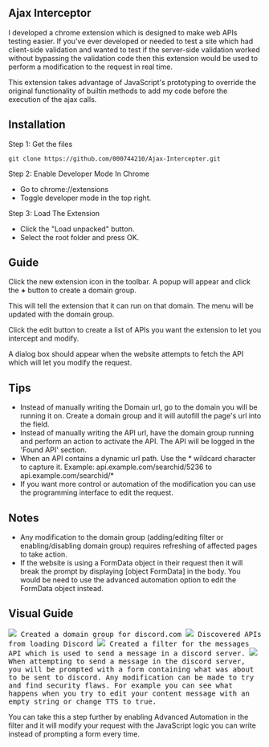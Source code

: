 ## Ajax Interceptor
I developed a chrome extension which is designed to make web APIs testing easier. If you've ever developed or needed to test a site which had client-side validation and wanted to test if the server-side validation worked without bypassing the validation code then this extension would be used to perform a modification to the request in real time.

This extension takes advantage of JavaScript's prototyping to override the original functionality of builtin methods to add my code before the execution of the ajax calls.

 Installation
--
Step 1: Get the files

	git clone https://github.com/000744210/Ajax-Intercepter.git
	


Step 2: Enable Developer Mode In Chrome
- Go to chrome://extensions
- Toggle developer mode in the top right.

Step 3: Load The Extension
- Click the "Load unpacked" button.
- Select the root folder and press OK.

  

Guide
--
Click the new extension icon in the toolbar. A popup will appear and click the **+** button to create a domain group.

This will tell the extension that it can run on that domain. The menu will be updated with the domain group.

Click the edit button to create a list of APIs you want the extension to let you intercept and modify.

A dialog box should appear when the website attempts to fetch the API which will let you modify the request.

Tips
--
- Instead of manually writing the Domain url, go to the domain you will be running it on. Create a domain group and it will autofill the page's url into the field.
- Instead of manually writing the API url, have the domain group running and perform an action to activate the API. The API will be logged in the 'Found API' section.
- When an API contains a dynamic url path. Use the * wildcard character to capture it. Example: 
api.example.com/searchid/5236 to api.example.com/searchid/*
- If you want more control or automation of the modification you can use the programming interface to edit the request.

Notes
--
- Any modification to the domain group (adding/editing filter or enabling/disabling domain group) requires refreshing of affected pages to take action.
- If the website is using a FormData object in their request then it will break the prompt by displaying [object FormData] in the body. You would be need to use the advanced automation option to edit the FormData object instead. 


Visual Guide
--
<kbd>
    <img src="https://i.imgur.com/krCAf2Q.png">
	Created a domain group for discord.com
</kbd>


<kbd>
    <img src="https://i.imgur.com/Oq7aL6L.png">
	Discovered APIs from loading Discord
</kbd>


<kbd>
    <img src="https://i.imgur.com/U8STeQF.png">
	Created a filter for the messages API which is used to send a message in a  discord server.
</kbd>


<kbd>
    <img src="https://i.imgur.com/6ch201C.png">
	When attempting to send a message in the discord server, you will be prompted with a form containing what was about to be sent to discord. Any modification can be made to try and find security flaws. For example you can see what happens when you try to edit your content message with an empty string or change TTS to true.
</kbd>


You can take this a step further by enabling Advanced Automation in the filter and it will modify your request with the JavaScript logic you can write instead of prompting a form every time.